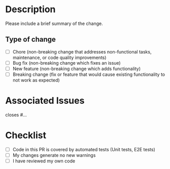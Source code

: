 # Description

Please include a brief summary of the change.

## Type of change

- [ ] Chore (non-breaking change that addresses non-functional tasks, maintenance, or code quality improvements)
- [ ] Bug fix (non-breaking change which fixes an issue)
- [ ] New feature (non-breaking change which adds functionality)
- [ ] Breaking change (fix or feature that would cause existing functionality to not work as expected)

# Associated Issues

closes #...

# Checklist

- [ ] Code in this PR is covered by automated tests (Unit tests, E2E tests)
- [ ] My changes generate no new warnings
- [ ] I have reviewed my own code
